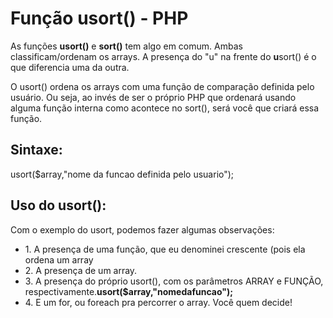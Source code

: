 <h1>Função usort() - PHP</h1>
<p>As funções <b>usort()</b> e <b>sort()</b> tem algo em comum. Ambas classificam/ordenam os arrays. A presença do "u" na frente do <b>u</b>sort() é o que diferencia uma da outra.</p>
<p>O usort() ordena os arrays com uma função de comparação definida pelo usuário. Ou seja, ao invés de ser o próprio PHP que ordenará usando alguma função interna como acontece no sort(), será você que criará essa função.</p>
<h2>Sintaxe:</h2>
<p>usort($array,"nome da funcao definida pelo usuario");</p>
<h2>Uso do usort():</h2>
<p>Com o exemplo do usort, podemos fazer algumas observações:
<ul>
	<li>1. A presença de uma função, que eu denominei crescente (pois ela ordena um array</li>
	<li>2. A presença de um array.</li>
	<li>3. A presença do próprio usort(), com os parâmetros ARRAY e FUNÇÃO, respectivamente.<b>usort($array,"nomedafuncao");</b></li>
	<li>4. E um for, ou foreach pra percorrer o array. Você quem decide!</li>
</ul>
</p>
